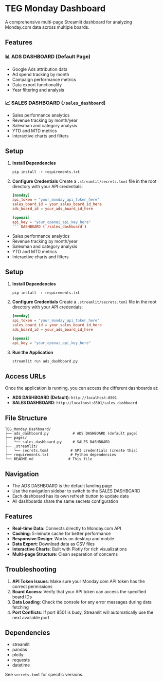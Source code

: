 # TEG Monday Dashboard

A comprehensive multi-page Streamlit dashboard for analyzing Monday.com data across multiple boards.

## Features

### 📊 ADS DASHBOARD (Default Page)
- Google Ads attribution data
- Ad spend tracking by month
- Campaign performance metrics
- Data export functionality
- Year filtering and analysis

### 📈 SALES DASHBOARD (`/sales_dashboard`)
- Sales performance analytics
- Revenue tracking by month/year
- Salesman and category analysis
- YTD and MTD metrics
- Interactive charts and filters

## Setup

1. **Install Dependencies**
   ```bash
   pip install -r requirements.txt
   ```

2. **Configure Credentials**
   Create a `.streamlit/secrets.toml` file in the root directory with your API credentials:
   ```toml
   [monday]
   api_token = "your_monday_api_token_here"
   sales_board_id = your_sales_board_id_here
   ads_board_id = your_ads_board_id_here
   
   [openai]
   api_key = "your_openai_api_key_here"
   ``` DASHBOARD (`/sales_dashboard`)
- Sales performance analytics
- Revenue tracking by month/year
- Salesman and category analysis
- YTD and MTD metrics
- Interactive charts and filters

## Setup

1. **Install Dependencies**
   ```bash
   pip install -r requirements.txt
   ```

2. **Configure Credentials**
   Create a `.streamlit/secrets.toml` file in the root directory with your API credentials:
   ```toml
   [monday]
   api_token = "your_monday_api_token_here"
   sales_board_id = your_sales_board_id_here
   ads_board_id = your_ads_board_id_here
   
   [openai]
   api_key = "your_openai_api_key_here"
   ```

3. **Run the Application**
   ```bash
   streamlit run ads_dashboard.py
   ```

## Access URLs

Once the application is running, you can access the different dashboards at:

- **ADS DASHBOARD (Default)**: `http://localhost:8501`
- **SALES DASHBOARD**: `http://localhost:8501/sales_dashboard`

## File Structure

```
TEG_Monday_Dashboard/
├── ads_dashboard.py           # ADS DASHBOARD (default page)
├── pages/
│   └── sales_dashboard.py     # SALES DASHBOARD
├── .streamlit/
│   └── secrets.toml          # API credentials (create this)
├── requirements.txt          # Python dependencies
└── README.md                # This file
```

## Navigation

- The ADS DASHBOARD is the default landing page
- Use the navigation sidebar to switch to the SALES DASHBOARD
- Each dashboard has its own refresh button to update data
- All dashboards share the same secrets configuration

## Features

- **Real-time Data**: Connects directly to Monday.com API
- **Caching**: 5-minute cache for better performance
- **Responsive Design**: Works on desktop and mobile
- **Data Export**: Download data as CSV files
- **Interactive Charts**: Built with Plotly for rich visualizations
- **Multi-page Structure**: Clean separation of concerns

## Troubleshooting

1. **API Token Issues**: Make sure your Monday.com API token has the correct permissions
2. **Board Access**: Verify that your API token can access the specified board IDs
3. **Data Loading**: Check the console for any error messages during data fetching
4. **Port Conflicts**: If port 8501 is busy, Streamlit will automatically use the next available port

## Dependencies

- streamlit
- pandas
- plotly
- requests
- datetime

See `secrets.toml` for specific versions.
